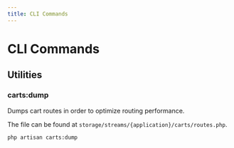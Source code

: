 ```yaml
---
title: CLI Commands
---
```


# CLI Commands

<div class="documentation__toc"></div>

## Utilities

### carts:dump

Dumps cart routes in order to optimize routing performance.

The file can be found at `storage/streams/{application}/carts/routes.php`.

```bash
php artisan carts:dump
```
